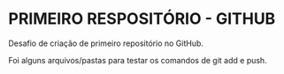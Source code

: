 # PRIMEIRO RESPOSITÓRIO - GITHUB
Desafio de criação de primeiro repositório no GitHub.



Foi alguns arquivos/pastas para testar os comandos de git add e push.

